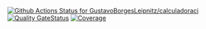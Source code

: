 [![Github Actions Status for GustavoBorgesLeipnitz/calculadoraci](https://github.com/GustavoBorgesLeipnitz/calculadoraci/workflows/Integra%C3%A7%C3%A3o%20continua%20de%20Java%20com%20Maven/badge.svg)](https://github.com/GustavoBorgesLeipnitz/calculadoraci/actions)
[![Quality GateStatus](https://sonarcloud.io/api/project_badges/measure?project=GustavoBorgesLeipnitz_calculadoraci&metric=alert_status)](https://sonarcloud.io/summary/new_code?id=GustavoBorgesLeipnitz_calculadoraci)
[![Coverage](https://sonarcloud.io/api/project_badges/measure?project=osmarbraz_calculadora5&metric=coverage)](https://sonarcloud.io/component_measures?id=GustavoBorgesLeipnitz_calculadoraci&metric=coverage)
